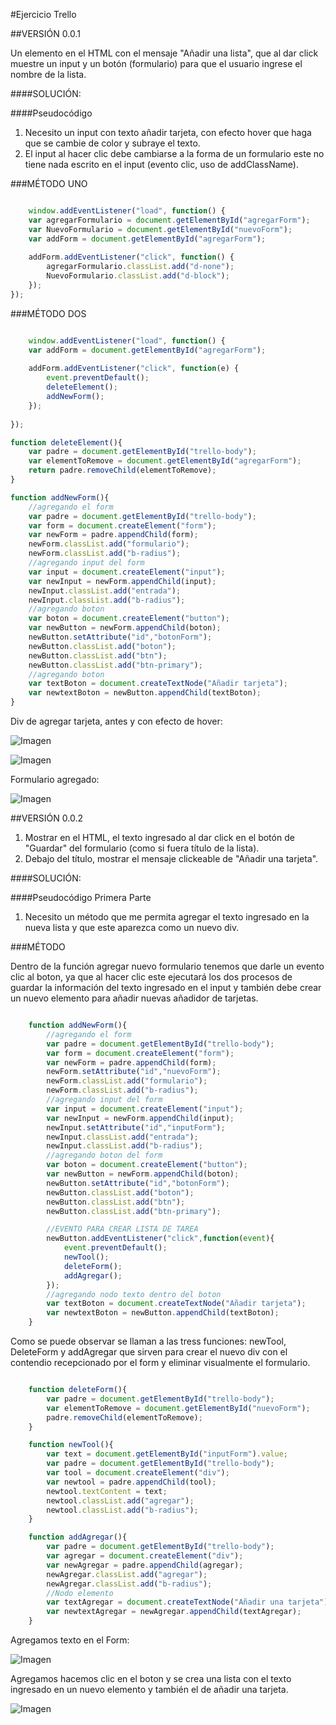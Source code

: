 #Ejercicio Trello

##VERSIÓN 0.0.1

Un elemento en el HTML con el mensaje "Añadir una lista", que al dar click muestre un input y un botón (formulario) para que el usuario ingrese el nombre de la lista.

####SOLUCIÓN:

####Pseudocódigo

1. Necesito un input con texto añadir tarjeta, con efecto hover que haga que se cambie de color y subraye el texto. 
2. El input al hacer clic debe cambiarse a la forma de un formulario este no tiene nada escrito en el input (evento clic, uso de addClassName).

###MÉTODO UNO

```javascript

  	window.addEventListener("load", function() {
    var agregarFormulario = document.getElementById("agregarForm");
    var NuevoFormulario = document.getElementById("nuevoForm");
    var addForm = document.getElementById("agregarForm");
    
    addForm.addEventListener("click", function() {
        agregarFormulario.classList.add("d-none");
        NuevoFormulario.classList.add("d-block");
	});
});
```

###MÉTODO DOS

```javascript

  	window.addEventListener("load", function() {
    var addForm = document.getElementById("agregarForm");
    
	addForm.addEventListener("click", function(e) {
		event.preventDefault();
		deleteElement();
		addNewForm();
	});
    
});

function deleteElement(){
	var padre = document.getElementById("trello-body");
	var elementToRemove = document.getElementById("agregarForm");
	return padre.removeChild(elementToRemove);
}

function addNewForm(){
	//agregando el form
	var padre = document.getElementById("trello-body");
	var form = document.createElement("form");
	var newForm = padre.appendChild(form);
	newForm.classList.add("formulario");
	newForm.classList.add("b-radius");
	//agregando input del form
	var input = document.createElement("input");
	var newInput = newForm.appendChild(input);
	newInput.classList.add("entrada");
	newInput.classList.add("b-radius");
	//agregando boton 
	var boton = document.createElement("button");
	var newButton = newForm.appendChild(boton);
	newButton.setAttribute("id","botonForm");
	newButton.classList.add("boton");
	newButton.classList.add("btn");
	newButton.classList.add("btn-primary");
	//agregando boton 
	var textBoton = document.createTextNode("Añadir tarjeta");
	var newtextBoton = newButton.appendChild(textBoton);
}
```

Div de agregar tarjeta, antes y con efecto de hover:

![Imagen](http://2.1m.yt/rFGINGk.png "Imagen")

![Imagen](http://2.1m.yt/xOFtmxW.png "Imagen")

Formulario agregado:

![Imagen](http://3.1m.yt/RVrZW6H.png "Imagen")


##VERSIÓN 0.0.2

1. Mostrar en el HTML, el texto ingresado al dar click en el botón de "Guardar" del formulario (como si fuera título de la lista).
2. Debajo del título, mostrar el mensaje clickeable de "Añadir una tarjeta".

####SOLUCIÓN:

####Pseudocódigo Primera Parte

1. Necesito un método que me permita agregar el texto ingresado en la nueva lista y que este aparezca como un nuevo div.

###MÉTODO 

Dentro de la función agregar nuevo formulario tenemos que darle un evento clic al boton, ya que al hacer clic este ejecutará los dos procesos de guardar la información del texto ingresado en el input y también debe crear un nuevo elemento para añadir nuevas añadidor de tarjetas.

```javascript

  	function addNewForm(){
		//agregando el form
		var padre = document.getElementById("trello-body");
		var form = document.createElement("form");
		var newForm = padre.appendChild(form);
		newForm.setAttribute("id","nuevoForm");
		newForm.classList.add("formulario");
		newForm.classList.add("b-radius");
		//agregando input del form
		var input = document.createElement("input");
		var newInput = newForm.appendChild(input);
		newInput.setAttribute("id","inputForm");
		newInput.classList.add("entrada");
		newInput.classList.add("b-radius");
		//agregando boton del form
		var boton = document.createElement("button");
		var newButton = newForm.appendChild(boton);
		newButton.setAttribute("id","botonForm");
		newButton.classList.add("boton");
		newButton.classList.add("btn");
		newButton.classList.add("btn-primary");

		//EVENTO PARA CREAR LISTA DE TAREA
		newButton.addEventListener("click",function(event){
			event.preventDefault();
			newTool();
			deleteForm();
			addAgregar();
		});
		//agregando nodo texto dentro del boton 
		var textBoton = document.createTextNode("Añadir tarjeta");
		var newtextBoton = newButton.appendChild(textBoton);
	}
```

Como se puede observar se llaman a las tress funciones: newTool, DeleteForm  y addAgregar que sirven para crear el nuevo div con el contendio recepcionado por el form y eliminar visualmente el formulario.

```javascript

  	function deleteForm(){
		var padre = document.getElementById("trello-body");
		var elementToRemove = document.getElementById("nuevoForm");
		padre.removeChild(elementToRemove);
	}

	function newTool(){
		var text = document.getElementById("inputForm").value;
		var padre = document.getElementById("trello-body");
		var tool = document.createElement("div");
		var newtool = padre.appendChild(tool);
		newtool.textContent = text;
		newtool.classList.add("agregar");
		newtool.classList.add("b-radius");
	}

	function addAgregar(){
		var padre = document.getElementById("trello-body");
		var agregar = document.createElement("div");
		var newAgregar = padre.appendChild(agregar);
		newAgregar.classList.add("agregar");
		newAgregar.classList.add("b-radius");
		//Nodo elemento
		var textAgregar = document.createTextNode("Añadir una tarjeta");
		var newtextAgregar = newAgregar.appendChild(textAgregar);
	}
```

Agregamos texto en el Form:

![Imagen](http://2.1m.yt/CinoOii.png "Imagen")

Agregamos hacemos clic en el boton y se crea una lista con el texto ingresado en un nuevo elemento y también el de añadir una tarjeta.

![Imagen](http://2.1m.yt/xqp3nFh.png "Imagen")




